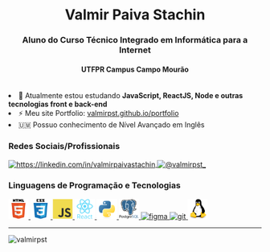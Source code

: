 <h1 align="center">Valmir Paiva Stachin</h1>
<h3 align="center">Aluno do Curso Técnico Integrado em Informática para a Internet</h3>
<h4 align="center">UTFPR Campus Campo Mourão</h4>

<br>
<li>📄 Atualmente estou estudando <strong>JavaScript, ReactJS, Node e outras tecnologias front e back-end</strong></li>
<li>⚡ Meu site Portfolio: <a href="https://valmirpst.github.io/portfolio/">valmirpst.github.io/portfolio</a></li>
<li>🇺🇲 Possuo conhecimento de Nível Avançado em Inglês</li>

<h3 align="left">Redes Sociais/Profissionais</h3>
<p align="left">
<a href="https://linkedin.com/in/valmirpaivastachin" target="_blank" rel="noreferrer">
  <img align="center" src="https://raw.githubusercontent.com/rahuldkjain/github-profile-readme-generator/master/src/images/icons/Social/linked-in-alt.svg" alt="https://linkedin.com/in/valmirpaivastachin" height="30" width="40" />
</a>
<a href="https://instagram.com/valmirpst_" target="_blank" rel="noreferrer">
  <img align="center" src="https://raw.githubusercontent.com/rahuldkjain/github-profile-readme-generator/master/src/images/icons/Social/instagram.svg" alt="@valmirpst_" height="30" width="40" />
</a>
</p>

<h3 align="left">Linguagens de Programação e Tecnologias</h3>

<p align="left">
  <a href="https://www.w3.org/html/" target="_blank" rel="noreferrer">
    <img src="https://raw.githubusercontent.com/devicons/devicon/master/icons/html5/html5-original-wordmark.svg" alt="html5" width="40" height="40"/>
  </a>
  <a href="https://www.w3schools.com/css/" target="_blank" rel="noreferrer">
    <img src="https://raw.githubusercontent.com/devicons/devicon/master/icons/css3/css3-original-wordmark.svg" alt="css3" width="40" height="40"/>
  </a>
  <a href="https://developer.mozilla.org/en-US/docs/Web/JavaScript" target="_blank" rel="noreferrer">
    <img src="https://raw.githubusercontent.com/devicons/devicon/master/icons/javascript/javascript-original.svg" alt="javascript" width="40" height="40"/>
  </a>
  <a href="https://reactjs.org/" target="_blank" rel="noreferrer">
    <img src="https://raw.githubusercontent.com/devicons/devicon/master/icons/react/react-original-wordmark.svg" alt="react" width="40" height="40"/>
  </a>
  <a href="https://www.python.org" target="_blank" rel="noreferrer">
    <img src="https://raw.githubusercontent.com/devicons/devicon/master/icons/python/python-original.svg" alt="python" width="40" height="40"/>
  </a>
  <a href="https://www.postgresql.org" target="_blank" rel="noreferrer">
    <img src="https://raw.githubusercontent.com/devicons/devicon/master/icons/postgresql/postgresql-original-wordmark.svg" alt="postgresql" width="40" height="40"/>
  </a>
  <a href="https://www.figma.com/" target="_blank" rel="noreferrer">
    <img src="https://www.vectorlogo.zone/logos/figma/figma-icon.svg" alt="figma" width="40" height="40"/>
  </a>
  <a href="https://git-scm.com/" target="_blank" rel="noreferrer">
    <img src="https://www.vectorlogo.zone/logos/git-scm/git-scm-icon.svg" alt="git" width="40" height="40"/>
  </a>
  <a href="https://www.linux.org/" target="_blank" rel="noreferrer">
    <img src="https://raw.githubusercontent.com/devicons/devicon/master/icons/linux/linux-original.svg" alt="linux" width="40" height="40"/>
  </a>
</p>

<hr>

<p><img align="left" src="https://github-readme-stats.vercel.app/api/top-langs?username=valmirpst&show_icons=true&locale=en&layout=compact" alt="valmirpst" /></p>
